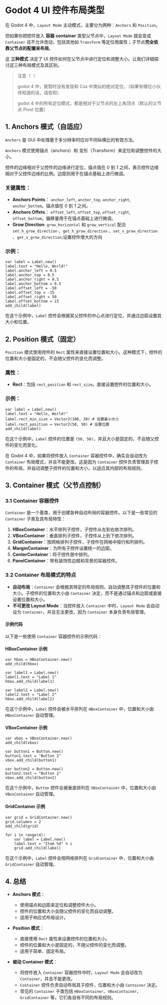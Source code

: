 # Godot 4 UI 控件布局类型

在 Godot 4 中，`Layout Mode` 主动模式，主要分为两种：`Anchors` 和 `Position`。

但如果你把控件放入 **容器** **container** 类型父节点中，`Layout Mode` 就会变成 `Container` 且不允许改动，包括其他如 `Transform` 等定位用属性；子节点**完全依靠父节点的配置来布局**。

这 **三种模式** 决定了 UI 控件如何在父节点中进行定位和调整大小。让我们详细探讨这三种布局模式及其区别。

> 注意 ！！
>
> godot 4 中，我暂时没有发现和 Css 中类似的绝对定位，（如果有哪位小伙伴知道的话，请告知）
>
> godot 4 中的所有定位模式，都是相对于父节点的左上角顶点（默认的父节点 Pivot 位置）

## 1. Anchors 模式（自适应）

`Anchors` 是 GUI 中处理基于多分辨率时应对不同纵横比的有效方法。

`Anchors` 模式使用锚点（anchors）和 变形（Transform）来定位和调整控件的大小。

控件的边缘相对于父控件的边缘进行定位，锚点值在 0 到 1 之间，表示控件边缘相对于父控件边缘的比例。边距则用于在锚点基础上进行微调。

### 关键属性：
- **Anchors Points**：
  `anchor_left`, `anchor_top`, `anchor_right`, `anchor_bottom`。锚点值在 0 到 1 之间。
- **Anchors Offets**：
  `offset_left`, `offset_top`, `offset_right`, `offset_bottom`。偏移量用于在锚点基础上进行微调。
- **Grow Direction**:
  `grow_horizontal` 和 `grow_vertical` 配合 `set_h_grow_direction` 、`get_h_grow_direction` 、`set_v_grow_direction` 、`get_v_grow_direction`;设置控件增大的方向

### 示例：
```gdscript
var label = Label.new()
label.text = "Hello, World!"
label.anchor_left = 0.5
label.anchor_top = 0.5
label.anchor_right = 0.5
label.anchor_bottom = 0.5
label.offset_left = -50
label.offset_top = -15
label.offset_right = 50
label.offset_bottom = 15
add_child(label)
```
在这个示例中，`Label` 控件会根据其父控件的中心点进行定位，并通过边距设置其大小和位置。

## 2. Position 模式（固定）

`Position` 模式使用控件的 `Rect` 属性来直接设置位置和大小。这种模式下，控件的位置和大小是固定的，不会随父控件的变化而调整。

### 属性：
- **Rect**：包括 `rect_position` 和 `rect_size`。直接设置控件的位置和大小。

### 示例：
```gdscript
var label = Label.new()
label.text = "Hello, World!"
label.rect_min_size = Vector2(100, 30) # 设置最小大小
label.rect_position = Vector2(50, 50) # 设置位置
add_child(label)
```
在这个示例中，`Label` 控件的位置是 `(50, 50)`，并且大小是固定的，不会随父控件的变化而变化。

在 Godot 4 中，如果将控件放入 `Container` 容器控件中，确实会自动改为 `Container` 布局模式，并且不能更改。这是因为 `Container` 控件负责管理其子控件的布局，并自动调整子控件的位置和大小，以适应其内部的布局规则。

## 3. Container 模式（父节点控制）

### 3.1 Container 容器控件

`Container` 是一个基类，用于创建各种自动布局的容器控件。以下是一些常见的 `Container` 子类及其布局特性：

1. **HBoxContainer**：水平排列子控件，子控件从左到右依次排列。
2. **VBoxContainer**：垂直排列子控件，子控件从上到下依次排列。
3. **GridContainer**：按网格排列子控件，子控件在网格中按行和列排列。
4. **MarginContainer**：为所有子控件设置统一的边距。
5. **CenterContainer**：将子控件居中排列。
6. **PanelContainer**：带有装饰性边框和背景的容器控件。

### 3.2 Container 布局模式的特点

- **自动布局**：`Container` 会根据其特定的布局规则，自动调整其子控件的位置和大小。子控件的位置和大小由 `Container` 决定，而不是通过锚点和边距或直接设置位置和大小。
- **不可更改 Layout Mode**：当控件放入 `Container` 中时，`Layout Mode` 会自动设为 `Container`，并且无法更改，因为 `Container` 本身负责布局管理。

#### 示例代码

以下是一些使用 `Container` 容器控件的示例代码：

#### HBoxContainer 示例

```gdscript
var hbox = HBoxContainer.new()
add_child(hbox)

var label1 = Label.new()
label1.text = "Label 1"
hbox.add_child(label1)

var label2 = Label.new()
label2.text = "Label 2"
hbox.add_child(label2)
```

在这个示例中，`Label` 控件会被水平排列在 `HBoxContainer` 中，位置和大小由 `HBoxContainer` 自动管理。

#### VBoxContainer 示例

```gdscript
var vbox = VBoxContainer.new()
add_child(vbox)

var button1 = Button.new()
button1.text = "Button 1"
vbox.add_child(button1)

var button2 = Button.new()
button2.text = "Button 2"
vbox.add_child(button2)
```

在这个示例中，`Button` 控件会被垂直排列在 `VBoxContainer` 中，位置和大小由 `VBoxContainer` 自动管理。

#### GridContainer 示例

```gdscript
var grid = GridContainer.new()
grid.columns = 2
add_child(grid)

for i in range(4):
    var label = Label.new()
    label.text = "Item %d" % i
    grid.add_child(label)
```

在这个示例中，`Label` 控件会按网格排列在 `GridContainer` 中，位置和大小由 `GridContainer` 自动管理。

## 4. 总结

- **Anchors 模式**：
  - 使用锚点和边距来定位和调整控件大小。
  - 控件的位置和大小会随父控件的变化而自动调整。
  - 适用于响应式布局设计。

- **Position 模式**：
  - 直接使用 `Rect` 属性来设置控件的位置和大小。
  - 控件的位置和大小是固定的，不随父控件的变化而调整。
  - 适用于简单、固定布局。

- **被动 Container 模式**：
  - 将控件放入 `Container` 容器控件中时，`Layout Mode` 会自动改为 `Container`，并且不能更改。
  - `Container` 控件负责自动布局其子控件，位置和大小由 `Container` 决定。
  - 常见的 `Container` 子类包括 `HBoxContainer`、`VBoxContainer`、`GridContainer` 等，它们各自有不同的布局规则。


